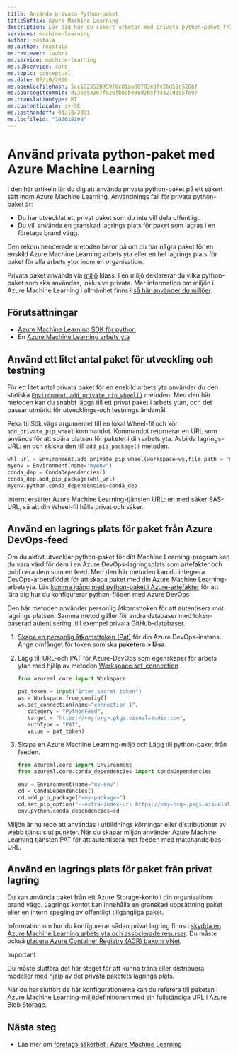 ```yaml
---
title: Använda privata Python-paket
titleSuffix: Azure Machine Learning
description: Lär dig hur du säkert arbetar med privata python-paket från dina Azure Machine Learning-miljöer.
services: machine-learning
author: rastala
ms.author: roastala
ms.reviewer: laobri
ms.service: machine-learning
ms.subservice: core
ms.topic: conceptual
ms.date: 07/10/2020
ms.openlocfilehash: 5cc1025528959f8c81aa80703e3fc26d59c5266f
ms.sourcegitcommit: d135e9a267fe26fbb5be98d2b5fd4327d355fe97
ms.translationtype: MT
ms.contentlocale: sv-SE
ms.lasthandoff: 03/10/2021
ms.locfileid: "102618108"
---
```

# <a name="use-private-python-packages-with-azure-machine-learning"></a>Använd privata python-paket med Azure Machine Learning


I den här artikeln lär du dig att använda privata python-paket på ett säkert sätt inom Azure Machine Learning. Användnings fall för privata python-paket är:

 * Du har utvecklat ett privat paket som du inte vill dela offentligt.
 * Du vill använda en granskad lagrings plats för paket som lagras i en företags brand vägg.

Den rekommenderade metoden beror på om du har några paket för en enskild Azure Machine Learning arbets yta eller en hel lagrings plats för paket för alla arbets ytor inom en organisation.

Privata paket används via [miljö](/python/api/azureml-core/azureml.core.environment.environment) klass. I en miljö deklarerar du vilka python-paket som ska användas, inklusive privata. Mer information om miljön i Azure Machine Learning i allmänhet finns i [så här använder du miljöer](how-to-use-environments.md). 

## <a name="prerequisites"></a>Förutsättningar

 * [Azure Machine Learning SDK för python](/python/api/overview/azure/ml/install)
 * En [Azure Machine Learning arbets yta](how-to-manage-workspace.md)

## <a name="use-small-number-of-packages-for-development-and-testing"></a>Använd ett litet antal paket för utveckling och testning

För ett litet antal privata paket för en enskild arbets yta använder du den statiska [`Environment.add_private_pip_wheel()`](/python/api/azureml-core/azureml.core.environment.environment#add-private-pip-wheel-workspace--file-path--exist-ok-false-) metoden. Med den här metoden kan du snabbt lägga till ett privat paket i arbets ytan, och det passar utmärkt för utvecklings-och testnings ändamål.

Peka fil Sök vägs argumentet till en lokal Wheel-fil och kör ```add_private_pip_wheel``` kommandot. Kommandot returnerar en URL som används för att spåra platsen för paketet i din arbets yta. Avbilda lagrings-URL: en och skicka den till `add_pip_package()` metoden.

```python
whl_url = Environment.add_private_pip_wheel(workspace=ws,file_path = "my-custom.whl")
myenv = Environment(name="myenv")
conda_dep = CondaDependencies()
conda_dep.add_pip_package(whl_url)
myenv.python.conda_dependencies=conda_dep
```

Internt ersätter Azure Machine Learning-tjänsten URL: en med säker SAS-URL, så att din Wheel-fil hålls privat och säker.

## <a name="use-a-repository-of-packages-from-azure-devops-feed"></a>Använd en lagrings plats för paket från Azure DevOps-feed

Om du aktivt utvecklar python-paket för ditt Machine Learning-program kan du vara värd för dem i en Azure DevOps-lagringsplats som artefakter och publicera dem som en feed. Med den här metoden kan du integrera DevOps-arbetsflödet för att skapa paket med din Azure Machine Learning-arbetsyta. Läs [komma igång med python-paket i Azure-artefakter](/azure/devops/artifacts/quickstarts/python-packages) för att lära dig hur du konfigurerar python-flöden med Azure DevOps

Den här metoden använder personlig åtkomsttoken för att autentisera mot lagrings platsen. Samma metod gäller för andra databaser med token-baserad autentisering, till exempel privata GitHub-databaser. 

 1. [Skapa en personlig åtkomsttoken (Pat)](/azure/devops/organizations/accounts/use-personal-access-tokens-to-authenticate?tabs=preview-page#create-a-pat) för din Azure DevOps-instans. Ange omfånget för token som ska __paketera > läsa__. 

 2. Lägg till URL-och PAT för Azure-DevOps som egenskaper för arbets ytan med hjälp av metoden [Workspace.set_connection](/python/api/azureml-core/azureml.core.workspace.workspace#set-connection-name--category--target--authtype--value-) .

     ```python
    from azureml.core import Workspace
    
    pat_token = input("Enter secret token")
    ws = Workspace.from_config()
    ws.set_connection(name="connection-1", 
        category = "PythonFeed",
        target = "https://<my-org>.pkgs.visualstudio.com", 
        authType = "PAT", 
        value = pat_token) 
     ```

 3. Skapa en Azure Machine Learning-miljö och Lägg till python-paket från feeden.
    
    ```python
    from azureml.core import Environment
    from azureml.core.conda_dependencies import CondaDependencies
    
    env = Environment(name="my-env")
    cd = CondaDependencies()
    cd.add_pip_package("<my-package>")
    cd.set_pip_option("--extra-index-url https://<my-org>.pkgs.visualstudio.com/<my-project>/_packaging/<my-feed>/pypi/simple")
    env.python.conda_dependencies=cd
    ```

Miljön är nu redo att användas i utbildnings körningar eller distributioner av webb tjänst slut punkter. När du skapar miljön använder Azure Machine Learning tjänsten PAT för att autentisera mot feeden med matchande bas-URL.

## <a name="use-a-repository-of-packages-from-private-storage"></a>Använd en lagrings plats för paket från privat lagring

Du kan använda paket från ett Azure Storage-konto i din organisations brand vägg. Lagrings kontot kan innehålla en granskad uppsättning paket eller en intern spegling av offentligt tillgängliga paket.

Information om hur du konfigurerar sådan privat lagring finns i [skydda en Azure Machine Learning arbets yta och associerade resurser](how-to-secure-workspace-vnet.md#secure-azure-storage-accounts-with-service-endpoints). Du måste också [placera Azure Container Registry (ACR) bakom VNet](how-to-secure-workspace-vnet.md#enable-azure-container-registry-acr).

> [!IMPORTANT]
> Du måste slutföra det här steget för att kunna träna eller distribuera modeller med hjälp av det privata paketets lagrings plats.

När du har slutfört de här konfigurationerna kan du referera till paketen i Azure Machine Learning-miljödefinitionen med sin fullständiga URL i Azure Blob Storage.

## <a name="next-steps"></a>Nästa steg

 * Läs mer om [företags säkerhet i Azure Machine Learning](concept-enterprise-security.md)